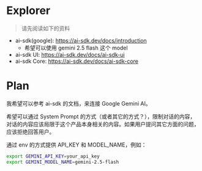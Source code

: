 # Explorer

> 请先阅读如下的资料

- ai-sdk(google): https://ai-sdk.dev/docs/introduction
  - 希望可以使用 gemini 2.5 flash 这个 model
- ai-sdk UI: https://ai-sdk.dev/docs/ai-sdk-ui
- ai-sdk Core: https://ai-sdk.dev/docs/ai-sdk-core



# Plan

我希望可以参考 ai-sdk 的文档，来连接 Google Gemini AI。

希望可以通过 System Prompt 的方式（或者其它的方式？），限制对话的内容，对话的内容应该局限于这个产品本身相关的内容。如果用户提问其它方面的问题，应该拒绝回答用户。

通过 env 的方式提供 API_KEY 和 MODEL_NAME，例如：

```bash
export GEMINI_API_KEY=your_api_key
export GEMINI_MODEL_NAME=gemini-2.5-flash
```
